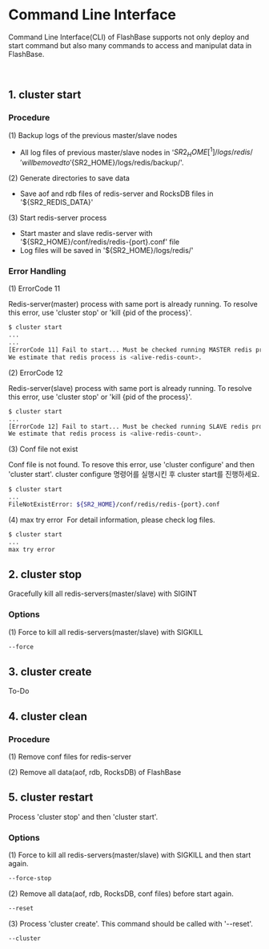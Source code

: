 # Command Line Interface

Command Line Interface(CLI) of FlashBase supports not only deploy and start command but also many commands to access and manipulat data in FlashBase.

​
## 1. cluster start

### Procedure

(1) Backup logs of the previous master/slave nodes

- All log files of previous master/slave nodes in '${SR2_HOME}[^1]/logs/redis/' will be moved to '${SR2_HOME}/logs/redis/backup/'.


(2) Generate directories to save data

- Save aof and rdb files of redis-server and RocksDB files in '${SR2_REDIS_DATA}'


(3) Start redis-server process

- Start master and slave redis-server with '${SR2_HOME}/conf/redis/redis-{port}.conf' file
- Log files will be saved in '${SR2_HOME}/logs/redis/'


### Error Handling

(1) ErrorCode 11

Redis-server(master) process with same port is already running. To resolve this error, use 'cluster stop' or 'kill {pid of the process}'.

``` bash
$ cluster start
...
...
[ErrorCode 11] Fail to start... Must be checked running MASTER redis processes!
We estimate that redis process is <alive-redis-count>.
```

(2) ErrorCode 12

Redis-server(slave) process with same port is already running. To resolve this error, use 'cluster stop' or 'kill {pid of the process}'.

``` bash
$ cluster start
...
[ErrorCode 12] Fail to start... Must be checked running SLAVE redis processes!
We estimate that redis process is <alive-redis-count>.
```

(3) Conf file not exist

Conf file is not found. To resove this error, use 'cluster configure' and then 'cluster start'.
cluster configure 명령어를 실행시킨 후 cluster start를 진행하세요.

``` bash
$ cluster start
...
FileNotExistError: ${SR2_HOME}/conf/redis/redis-{port}.conf
```

(4) max try error
​
For detail information, please check log files.

``` bash
$ cluster start
...
max try error
```


## 2. cluster stop

​Gracefully kill all redis-servers(master/slave) with SIGINT
​​
### Options

(1) Force to kill all redis-servers(master/slave) with SIGKILL


``` bash
--force
```


## 3. cluster create

To-Do
​​

## 4. cluster clean


### Procedure​


(1) Remove conf files for redis-server

(2) Remove all data(aof, rdb, RocksDB) of FlashBase



## 5. cluster restart​

Process 'cluster stop' and then 'cluster start'.
​​
​
### Options


(1) Force to kill all redis-servers(master/slave) with SIGKILL and then start again.

``` bash
--force-stop
```

(2) Remove all data(aof, rdb, RocksDB, conf files) before start again.

``` bash
--reset
```
 
(3) Process 'cluster create'. This command should be called with '--reset'.

``` bash
--cluster
```



​
​
[^1]: If user types 'cfc 1', ${SR2_HOME} will be '~/tsr2/cluster_1/tsr2-assembly-1.0.0-SNAPSHOT'.